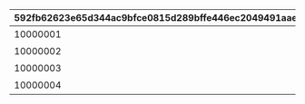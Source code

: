|592fb62623e65d344ac9bfce0815d289bffe446ec2049491aae7b33ecc346bad|aa33d418be305f8c5fa1e8f6caab41739dfae78430364b0e8f2e2ed7df1d35f3|11e56b98f9ab3d425eadcf8bfd36dc6cb4ccae485588f085b883b271f6273934|7767672bf41cccb4e5a657c30af5676d6b9116c8acdb9f733b4d03001af3cf27|
| --- | --- | --- | --- |
|10000001|カリンとカリンの机は同時に配置できません。|118501|1|
|10000002|カリンとカリンの机は同時に配置できません。|125701|1|
|10000003|アメスとフィオのまどろみソルフラワーは同時に配置できません。|123001|2848|
|10000004|アメスとフィオのまどろみソルフラワーは同時に配置できません。|131701|2848|